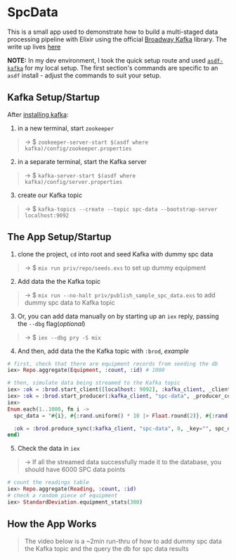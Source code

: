 # SpcData
This is a small app used to demonstrate how to build a multi-staged data processing pipeline with Elixir using the official [Broadway Kafka](https://hexdocs.pm/broadway/apache-kafka.html#content) library.
The write up lives [here](https://marksmarkdown.com/broadway-kafka.html)

**NOTE:**
In my dev environment, I took the quick setup route and used [`asdf-kafka`](https://github.com/ueisele/asdf-kafka) for my local setup. The first section's commands are specific to an `asdf` install - adjust the commands to suit your setup.

## Kafka Setup/Startup
After [installing kafka](https://kafka.apache.org/quickstart):
1. in a new terminal, start `zookeeper`
>→ $ `zookeeper-server-start $(asdf where kafka)/config/zookeeper.properties`
2. in a separate terminal, start the Kafka server
>→ $ `kafka-server-start $(asdf where kafka)/config/server.properties`
3. create our Kafka topic
>→ $ `kafka-topics --create --topic spc-data --bootstrap-server localhost:9092`

## The App Setup/Startup
1. clone the project, `cd` into root and seed Kafka with dummy spc data
>→ $ `mix run priv/repo/seeds.exs` to set up dummy equipment
2. Add data the the Kafka topic
>→ $ `mix run --no-halt priv/publish_sample_spc_data.exs` to add dummy spc data to Kafka topic
3. Or, you can add data manually on by starting up an `iex` reply, passing the `--dbg` flag(_optional_)
>→ $ `iex --dbg pry -S mix`
4. And then, add data the the Kafka topic with `:brod`, _example_
```elixir
# first, check that there are equipment records from seeding the db
iex> Repo.aggregate(Equipment, :count, :id) # 1000

# then, simulate data being streamed to the Kafka topic
iex> :ok = :brod.start_client([localhost: 9092], :kafka_client, _client_config=[])
iex> :ok = :brod.start_producer(:kafka_client, "spc-data", _producer_config = [])
iex> 
Enum.each(1..1000, fn i ->
  spc_data = "#{i}, #{:rand.uniform() * 10 |> Float.round(2)}, #{:rand.uniform() * 10 |> Float.round(2)}, #{:rand.uniform() * 10 |> Float.round(2)}, #{:rand.uniform() * 10 |> Float.round(2)}, #{:rand.uniform() * 10 |> Float.round(2)}, #{:rand.uniform() * 10 |> Float.round(2)}"

  :ok = :brod.produce_sync(:kafka_client, "spc-data", 0, _key="", spc_data)
end)
```
5. Check the data in `iex`
>→ If all the streamed data successfully made it to the database, you should have 6000 SPC data points
```elixir
# count the readings table
iex> Repo.aggregate(Reading, :count, :id)
# check a random piece of equipment
iex> StandardDeviation.equipment_stats(300)
```


## How the App Works
> The video below is a ~2min run-thru of how to add dummy spc data the Kafka topic and the query the db for spc data results



